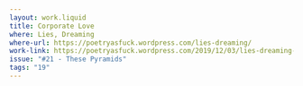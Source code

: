 ```yaml
---
layout: work.liquid
title: Corporate Love
where: Lies, Dreaming
where-url: https://poetryasfuck.wordpress.com/lies-dreaming/
work-link: https://poetryasfuck.wordpress.com/2019/12/03/lies-dreaming-21-these-pyramids/
issue: "#21 - These Pyramids"
tags: "19"
---
```


